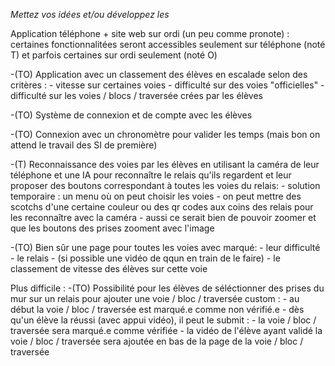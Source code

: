 *Mettez vos idées et/ou développez les*

Application téléphone + site web sur ordi (un peu comme pronote) : certaines fonctionnalitées seront accessibles seulement sur téléphone (noté T) et parfois certaines sur ordi seulement (noté O)

-(TO) Application avec un classement des élèves en escalade selon des critères : 
    - vitesse sur certaines voies
    - difficulté sur des voies "officielles"
    - difficulté sur les voies / blocs / traversée crées par les élèves

-(TO) Système de connexion et de compte avec les élèves

-(TO) Connexion avec un chronomètre pour valider les temps (mais bon on attend le travail des SI de première)

-(T) Reconnaissance des voies par les élèves en utilisant la caméra de leur téléphone et une IA pour reconnaître le relais qu'ils regardent et leur proposer des boutons correspondant à toutes les voies du relais:
    - solution temporaire : un menu où on peut choisir les voies
    - on peut mettre des scotchs d'une certaine couleur ou des qr codes aux coins des relais pour les reconnaître avec la caméra
    - aussi ce serait bien de pouvoir zoomer et que les boutons des prises zooment avec l'image

-(TO) Bien sûr une page pour toutes les voies avec marqué:
    - leur difficulté
    - le relais
    - (si possible une vidéo de qqun en train de le faire)
    - le classement de vitesse des élèves sur cette voie

Plus difficile :
-(TO) Possibilité pour les élèves de séléctionner des prises du mur sur un relais pour ajouter une voie / bloc / traversée custom :
    - au début la voie / bloc / traversée est marqué.e comme non vérifié.e
    - dès qu'un élève la réussi (avec appui vidéo), il peut le submit :
        - la voie / bloc / traversée sera marqué.e comme vérifiée
        - la vidéo de l'élève ayant validé la voie / bloc / traversée sera ajoutée en bas de la page de la voie / bloc / traversée

